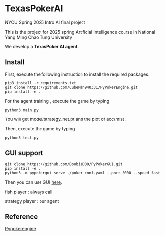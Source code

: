 # TexasPokerAI
NYCU Spring 2025 Intro AI final project

This is the project for 2025 spring Artificial Intelligence course in National Yang Ming Chao Tung University

We develop a **TexasPoker AI agent**.

## Install
First, execute the following instruction to install the required packages.

```
pip3 install -r requirements.txt
git clone https://github.com/CubeMan940331/PyPokerEngine.git
pip install -e .
```

For the agent training , execute the game by typing
```
python3 main.py
```

You will get model/strategy_net.pt and the plot of acc/miss.

Then, execute the game by typing
```
python3 test.py
```

## GUI support


```
git clone https://github.com/DoobieD00/PyPokerGUI.git
pip install -e .
python3 -m pypokergui serve ./poker_conf.yaml --port 8000 --speed fast
```
Then you can use GUI [here](http://localhost:8000/).

fish player : always call

strategy player : our agent

## Reference
[Pypokerengine](https://github.com/ishikota/PyPokerEngine)